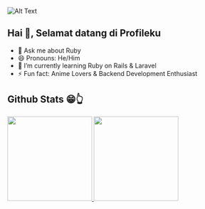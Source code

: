![Alt Text](https://user-images.githubusercontent.com/69864986/160632746-f60ebe1d-1d4f-4cee-b066-39892799eec8.gif)

## Hai 👋, Selamat datang di Profileku

- 💬 Ask me about Ruby
- 😄 Pronouns: He/Him
- 🌱 I’m currently learning Ruby on Rails & Laravel
- ⚡ Fun fact: Anime Lovers & Backend Development Enthusiast

## Github Stats 😁👆

<a href="https://github.com/aphrodeosubarno">
  <img height="190em" src="https://github-readme-stats.vercel.app/api?username=aphrodeosubarno&theme=radical&show_icons=true" />
</a>
<a href="https://github.com/aphrodeosubarno">
  <img height="190em" src="https://github-readme-stats.vercel.app/api/top-langs/?username=aphrodeosubarno&theme=radical&layout=compact" />
</a>

